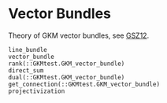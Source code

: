# Vector Bundles

Theory of GKM vector bundles, see [GSZ12](@cite).

```@docs
line_bundle
vector_bundle
rank(::GKMtest.GKM_vector_bundle)
direct_sum
dual(::GKMtest.GKM_vector_bundle)
get_connection(::GKMtest.GKM_vector_bundle)
projectivization
```